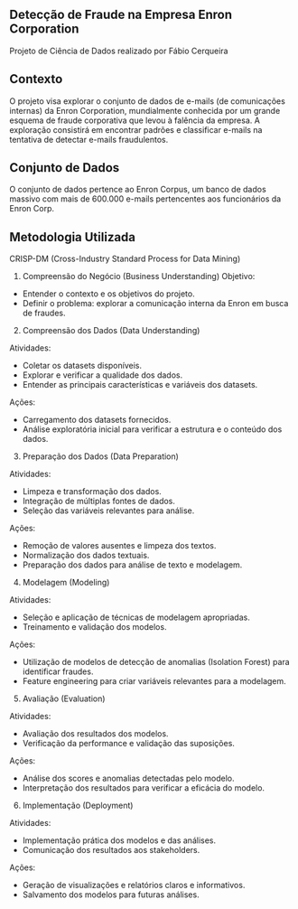 ## Detecção de Fraude na Empresa Enron Corporation
Projeto de Ciência de Dados realizado por Fábio Cerqueira

## Contexto
O projeto visa explorar o conjunto de dados de e-mails (de comunicações internas) da Enron Corporation, mundialmente conhecida por um grande esquema de fraude corporativa que levou à falência da empresa. A exploração consistirá em encontrar padrões e classificar e-mails na tentativa de detectar e-mails fraudulentos.

## Conjunto de Dados
O conjunto de dados pertence ao Enron Corpus, um banco de dados massivo com mais de 600.000 e-mails pertencentes aos funcionários da Enron Corp.

## Metodologia Utilizada
CRISP-DM (Cross-Industry Standard Process for Data Mining)

1. Compreensão do Negócio (Business Understanding)
Objetivo:

- Entender o contexto e os objetivos do projeto.
- Definir o problema: explorar a comunicação interna da Enron em busca de fraudes.

2. Compreensão dos Dados (Data Understanding)

Atividades:

- Coletar os datasets disponíveis.
- Explorar e verificar a qualidade dos dados.
- Entender as principais características e variáveis dos datasets.

Ações:

- Carregamento dos datasets fornecidos.
- Análise exploratória inicial para verificar a estrutura e o conteúdo dos dados.

3. Preparação dos Dados (Data Preparation)

Atividades:

- Limpeza e transformação dos dados.
- Integração de múltiplas fontes de dados.
- Seleção das variáveis relevantes para análise.

Ações:

- Remoção de valores ausentes e limpeza dos textos.
- Normalização dos dados textuais.
- Preparação dos dados para análise de texto e modelagem.

4. Modelagem (Modeling)

Atividades:

- Seleção e aplicação de técnicas de modelagem apropriadas.
- Treinamento e validação dos modelos.

Ações:

- Utilização de modelos de detecção de anomalias (Isolation Forest) para identificar fraudes.
- Feature engineering para criar variáveis relevantes para a modelagem.

5. Avaliação (Evaluation)

Atividades:

- Avaliação dos resultados dos modelos.
- Verificação da performance e validação das suposições.

Ações:

- Análise dos scores e anomalias detectadas pelo modelo.
- Interpretação dos resultados para verificar a eficácia do modelo.

6. Implementação (Deployment)

Atividades:

- Implementação prática dos modelos e das análises.
- Comunicação dos resultados aos stakeholders.

Ações:

- Geração de visualizações e relatórios claros e informativos.
- Salvamento dos modelos para futuras análises.